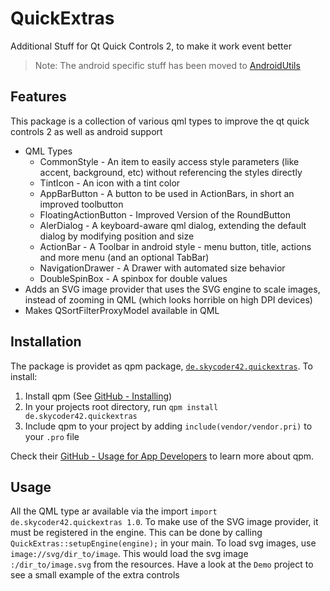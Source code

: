 # QuickExtras
Additional Stuff for Qt Quick Controls 2, to make it work event better

> Note: The android specific stuff has been moved to [AndroidUtils](https://github.com/Skycoder42/QuickExtras)

## Features
This package is a collection of various qml types to improve the qt quick controls 2 as well as android support

- QML Types
	- CommonStyle - An item to easily access style parameters (like accent, background, etc) without referencing the styles directly
	- TintIcon - An icon with a tint color
	- AppBarButton - A button to be used in ActionBars, in short an improved toolbutton
	- FloatingActionButton - Improved Version of the RoundButton
	- AlerDialog - A keyboard-aware qml dialog, extending the default dialog by modifying position and size
	- ActionBar - A Toolbar in android style - menu button, title, actions and more menu (and an optional TabBar)
	- NavigationDrawer - A Drawer with automated size behavior
	- DoubleSpinBox - A spinbox for double values
- Adds an SVG image provider that uses the SVG engine to scale images, instead of zooming in QML (which looks horrible on high DPI devices)
- Makes QSortFilterProxyModel available in QML

## Installation
The package is providet as qpm package, [`de.skycoder42.quickextras`](https://www.qpm.io/packages/de.skycoder42.quickextras/index.html). To install:

1. Install qpm (See [GitHub - Installing](https://github.com/Cutehacks/qpm/blob/master/README.md#installing))
2. In your projects root directory, run `qpm install de.skycoder42.quickextras`
3. Include qpm to your project by adding `include(vendor/vendor.pri)` to your `.pro` file

Check their [GitHub - Usage for App Developers](https://github.com/Cutehacks/qpm/blob/master/README.md#usage-for-app-developers) to learn more about qpm.

## Usage
All the QML type ar available via the import `import de.skycoder42.quickextras 1.0`. To make use of the SVG image provider, it must be registered in the engine. This can be done by calling `QuickExtras::setupEngine(engine);` in your main. To load svg images, use `image://svg/dir_to/image`. This would load the svg image `:/dir_to/image.svg` from the resources. Have a look at the `Demo` project to see a small example of the extra controls